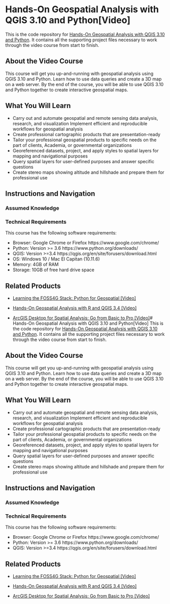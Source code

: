 # Hands-On Geospatial Analysis with QGIS 3.10 and Python[Video]
This is the code repository for [Hands-On Geospatial Analysis with QGIS 3.10 and Python]( https://github.com/PacktPublishing/Hands-On-Geospatial-Analysis-with-QGIS-3.10-and-Python). It contains all the supporting project files necessary to work through the video course from start to finish.
## About the Video Course
This course will get you up-and-running with geospatial analysis using QGIS 3.10 and Python. Learn how to use data queries and create a 3D map on a web server. By the end of the course, you will be able to use QGIS 3.10 and Python together to create interactive geospatial maps.		

<H2>What You Will Learn</H2>
<DIV class=book-info-will-learn-text>
<UL>
<LI>Carry out and automate geospatial and remote sensing data analysis, research, and visualization
Implement efficient and reproducible workflows for geospatial analysis
<LI>Create professional cartographic products that are presentation-ready
<LI>Tailor your professional geospatial products to specific needs on the part of clients, Academia, or governmental organizations
<LI>Georeferenced datasets, project, and apply styles to spatial layers for mapping and navigational purposes
<LI>Query spatial layers for user-defined purposes and answer specific questions
<LI>Create stereo maps showing altitude and hillshade and prepare them for professional use	</LI></UL></DIV>

## Instructions and Navigation
### Assumed Knowledge


### Technical Requirements
This course has the following software requirements:<br/>
<UL><LI>Browser: Google Chrome or Firefox https://www.google.com/chrome/
<LI>Python: Version >= 3.6 https://www.python.org/downloads/
<LI>QGIS: Version >=3.4 https://qgis.org/en/site/forusers/download.html
<LI>OS: Windows 10 / Mac El Capitan (10.11.6)
<LI>Memory: 4GB of RAM
<LI>Storage: 10GB of free hard drive space</LI></UL>

## Related Products
* [Learning the FOSS4G Stack: Python for Geospatial [Video]](https://www.packtpub.com/in/programming/learning-the-foss4g-stack-python-for-geospatial-video)

* [Hands-On Geospatial Analysis with R and QGIS 3.4 [Video]](https://www.packtpub.com/in/big-data-and-business-intelligence/hands-geospatial-analysis-r-and-qgis-34-video)

* [ArcGIS Desktop for Spatial Analysis: Go from Basic to Pro [Video]](https://www.packtpub.com/in/programming/arcgis-desktop-for-spatial-analysis-go-from-basic-to-pro-video)# Hands-On Geospatial Analysis with QGIS 3.10 and Python[Video]
This is the code repository for [Hands-On Geospatial Analysis with QGIS 3.10 and Python]( https://github.com/PacktPublishing/Hands-On-Geospatial-Analysis-with-QGIS-3.10-and-Python). It contains all the supporting project files necessary to work through the video course from start to finish.
## About the Video Course
This course will get you up-and-running with geospatial analysis using QGIS 3.10 and Python. Learn how to use data queries and create a 3D map on a web server. By the end of the course, you will be able to use QGIS 3.10 and Python together to create interactive geospatial maps.		

<H2>What You Will Learn</H2>
<DIV class=book-info-will-learn-text>
<UL>
<LI>Carry out and automate geospatial and remote sensing data analysis, research, and visualization
Implement efficient and reproducible workflows for geospatial analysis
<LI>Create professional cartographic products that are presentation-ready
<LI>Tailor your professional geospatial products to specific needs on the part of clients, Academia, or governmental organizations
<LI>Georeferenced datasets, project, and apply styles to spatial layers for mapping and navigational purposes
<LI>Query spatial layers for user-defined purposes and answer specific questions
<LI>Create stereo maps showing altitude and hillshade and prepare them for professional use	</LI></UL></DIV>

## Instructions and Navigation
### Assumed Knowledge


### Technical Requirements
This course has the following software requirements:<br/>
<UL><LI>Browser: Google Chrome or Firefox https://www.google.com/chrome/
<LI>Python: Version >= 3.6 https://www.python.org/downloads/
<LI>QGIS: Version >=3.4 https://qgis.org/en/site/forusers/download.html</LI></UL>

## Related Products
* [Learning the FOSS4G Stack: Python for Geospatial [Video]](https://www.packtpub.com/in/programming/learning-the-foss4g-stack-python-for-geospatial-video)

* [Hands-On Geospatial Analysis with R and QGIS 3.4 [Video]](https://www.packtpub.com/in/big-data-and-business-intelligence/hands-geospatial-analysis-r-and-qgis-34-video)

* [ArcGIS Desktop for Spatial Analysis: Go from Basic to Pro [Video]](https://www.packtpub.com/in/programming/arcgis-desktop-for-spatial-analysis-go-from-basic-to-pro-video)
